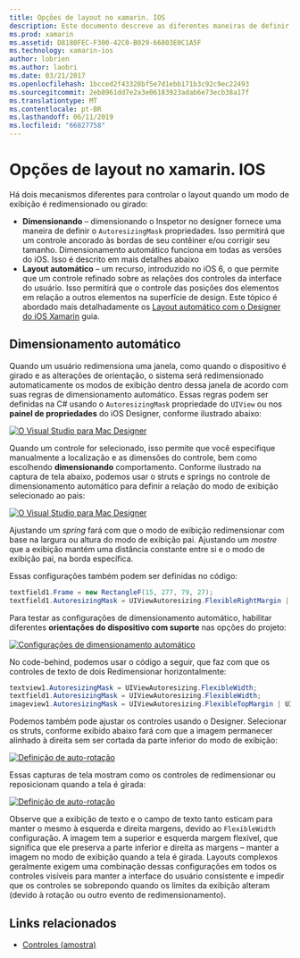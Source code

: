 ```yaml
---
title: Opções de layout no xamarin. IOS
description: Este documento descreve as diferentes maneiras de definir o layout de interfaces do usuário no xamarin. IOS. Ele aborda o dimensionamento automático e o Layout automático.
ms.prod: xamarin
ms.assetid: D8180FEC-F300-42C0-B029-66803E0C1A5F
ms.technology: xamarin-ios
author: lobrien
ms.author: laobri
ms.date: 03/21/2017
ms.openlocfilehash: 1bcced2f43328bf5e7d1ebb171b3c92c9ec22493
ms.sourcegitcommit: 2eb8961dd7e2a3e06183923adab6e73ecb38a17f
ms.translationtype: MT
ms.contentlocale: pt-BR
ms.lasthandoff: 06/11/2019
ms.locfileid: "66827758"
---
```

# <a name="layout-options-in-xamarinios"></a>Opções de layout no xamarin. IOS

Há dois mecanismos diferentes para controlar o layout quando um modo de exibição é redimensionado ou girado:

-  **Dimensionando** – dimensionando o Inspetor no designer fornece uma maneira de definir o `AutoresizingMask` propriedades. Isso permitirá que um controle ancorado às bordas de seu contêiner e/ou corrigir seu tamanho. Dimensionamento automático funciona em todas as versões do iOS. Isso é descrito em mais detalhes abaixo
-  **Layout automático** – um recurso, introduzido no iOS 6, o que permite que um controle refinado sobre as relações dos controles da interface do usuário. Isso permitirá que o controle das posições dos elementos em relação a outros elementos na superfície de design. Este tópico é abordado mais detalhadamente os [Layout automático com o Designer do iOS Xamarin](~/ios/user-interface/designer/designer-auto-layout.md) guia.

## <a name="autosizing"></a>Dimensionamento automático

Quando um usuário redimensiona uma janela, como quando o dispositivo é girado e as alterações de orientação, o sistema será redimensionado automaticamente os modos de exibição dentro dessa janela de acordo com suas regras de dimensionamento automático. Essas regras podem ser definidas na C# usando o `AutoresizingMask` propriedade do `UIView` ou nos **painel de propriedades** do iOS Designer, conforme ilustrado abaixo:

 [![](layout-options-images/image41.png "O Visual Studio para Mac Designer")](layout-options-images/image41.png#lightbox)

Quando um controle for selecionado, isso permite que você especifique manualmente a localização e as dimensões do controle, bem como escolhendo **dimensionando** comportamento. Conforme ilustrado na captura de tela abaixo, podemos usar o struts e springs no controle de dimensionamento automático para definir a relação do modo de exibição selecionado ao pais:

 [![](layout-options-images/image42.png "O Visual Studio para Mac Designer")](layout-options-images/image42.png#lightbox)

Ajustando um *spring* fará com que o modo de exibição redimensionar com base na largura ou altura do modo de exibição pai. Ajustando um *mostre* que a exibição mantém uma distância constante entre si e o modo de exibição pai, na borda específica.

Essas configurações também podem ser definidas no código:

```csharp
textfield1.Frame = new RectangleF(15, 277, 79, 27);
textfield1.AutoresizingMask = UIViewAutoresizing.FlexibleRightMargin | UIViewAutoresizing.FlexibleBottomMargin;
```


Para testar as configurações de dimensionamento automático, habilitar diferentes **orientações do dispositivo com suporte** nas opções do projeto:

 [![](layout-options-images/image43a.png "Configurações de dimensionamento automático")](layout-options-images/image43a.png#lightbox)

No code-behind, podemos usar o código a seguir, que faz com que os controles de texto de dois Redimensionar horizontalmente:

```csharp
textview1.AutoresizingMask = UIViewAutoresizing.FlexibleWidth;
textfield1.AutoresizingMask = UIViewAutoresizing.FlexibleWidth;
imageview1.AutoresizingMask = UIViewAutoresizing.FlexibleTopMargin | UIViewAutoresizing.FlexibleLeftMargin;
```


Podemos também pode ajustar os controles usando o Designer. Selecionar os struts, conforme exibido abaixo fará com que a imagem permanecer alinhado à direita sem ser cortada da parte inferior do modo de exibição:

 [![](layout-options-images/autoresize.png "Definição de auto-rotação")](layout-options-images/autoresize.png#lightbox)

Essas capturas de tela mostram como os controles de redimensionar ou reposicionam quando a tela é girada:

 [![](layout-options-images/image44a.png "Definição de auto-rotação")](layout-options-images/image44a.png#lightbox)

Observe que a exibição de texto e o campo de texto tanto esticam para manter o mesmo à esquerda e direita margens, devido ao `FlexibleWidth` configuração. A imagem tem a superior e esquerda margem flexível, que significa que ele preserva a parte inferior e direita as margens – manter a imagem no modo de exibição quando a tela é girada. Layouts complexos geralmente exigem uma combinação dessas configurações em todos os controles visíveis para manter a interface do usuário consistente e impedir que os controles se sobrepondo quando os limites da exibição alteram (devido à rotação ou outro evento de redimensionamento).





## <a name="related-links"></a>Links relacionados

- [Controles (amostra)](https://developer.xamarin.com/samples/monotouch/Controls/)
